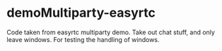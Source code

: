 demoMultiparty-easyrtc
======================

Code taken from easyrtc multiparty demo. Take out chat stuff, and only leave windows. For testing the handling of windows.
